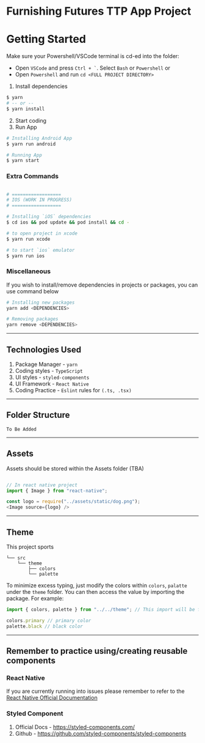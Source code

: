 # Furnishing Futures TTP App Project

# Getting Started

Make sure your Powershell/VSCode terminal is cd-ed into the folder:
- Open `VSCode` and press ``` Ctrl + ` ```. Select `Bash` or `Powershell`
or
- Open `Powershell` and run `cd <FULL PROJECT DIRECTORY>`


1. Install dependencies
```bash
$ yarn
# -- or --
$ yarn install
```
2. Start coding
3. Run App
```bash
# Installing Android App
$ yarn run android

# Running App
$ yarn start

```

### Extra Commands

```bash

# ==================
# IOS (WORK IN PROGRESS)
# ==================

# Installing `iOS` dependencies
$ cd ios && pod update && pod install && cd -

# to open project in xcode
$ yarn run xcode

# to start `ios` emulator
$ yarn run ios

```

### Miscellaneous

If you wish to install/remove dependencies in projects or packages, you can use command below

```bash
# Installing new packages
yarn add <DEPENDENCIES>

# Removing packages
yarn remove <DEPENDENCIES>
```

---

## Technologies Used

1.  Package Manager - `yarn`
2.  Coding styles - `TypeScript`
3.  UI styles - `styled-components`
4.  UI Framework - `React Native`
5.  Coding Practice - `Eslint` rules for `(.ts, .tsx)`

---

## Folder Structure

```
To Be Added
```

---

## Assets

Assets should be stored within the Assets folder (TBA)

```TypeScript

// In react native project
import { Image } from "react-native";

const logo = require("../assets/static/dog.png");
<Image source={logo} />

```

---

## Theme

This project sports 

```
└── src
    └── theme
        ├── colors
        └── palette
```

To minimize excess typing, just modify the colors within `colors`, `palatte` under the `theme` folder. You can then access the value by importing the package. For example:

```TypeScript
import { colors, palette } from "../../theme"; // This import will be fixed soon

colors.primary // primary color
palette.black // black color

```

---

## Remember to practice using/creating reusable components

### React Native
If you are currently running into issues please remember to refer to the [React Native Official Documentation](https://reactnative.dev/)


### Styled Component

1. Official Docs - https://styled-components.com/
2. Github - https://github.com/styled-components/styled-components

